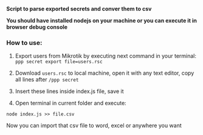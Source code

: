 **Script to parse exported secrets and conver them to csv**

**You should have installed nodejs on your machine or you can execute it in browser debug console**

### How to use:

1. Export users from Mikrotik by executing next command in your terminal:
`ppp secret export file=users.rsc`

2. Download `users.rsc` to local machine, open it with any text editor, copy all lines after `/ppp secret`

3. Insert these lines inside index.js file, save it
4. Open terminal in current folder and execute:

`node index.js >> file.csv`

Now you can import that csv file to word, excel or anywhere you want

